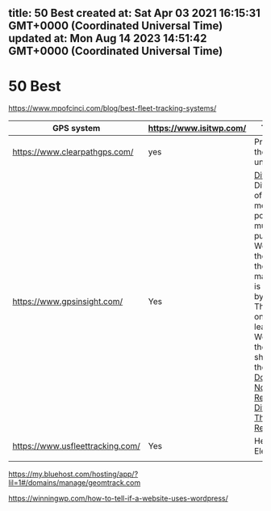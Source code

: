
title: 50 Best
created at: Sat Apr 03 2021 16:15:31 GMT+0000 (Coordinated Universal Time)
updated at: Mon Aug 14 2023 14:51:42 GMT+0000 (Coordinated Universal Time)
---

# 50 Best

<https://www.mpofcinci.com/blog/best-fleet-tracking-systems/>

| GPS system                         | <https://www.isitwp.com/> | Theme                                                                                                                                                                                                                                                                                                                                                                |
| ---------------------------------- | ------------------------- | -------------------------------------------------------------------------------------------------------------------------------------------------------------------------------------------------------------------------------------------------------------------------------------------------------------------------------------------------------------------- |
| <https://www.clearpathgps.com/>    | yes                       | Private theme / unknown                                                                                                                                                                                                                                                                                                                                              |
| <https://www.gpsinsight.com/>      | Yes                       | [Divi](https://www.isitwp.com/refer/divi/)<br />Divi is one of the most popular multi-purpose WordPress themes in the market. It is created by Elegant Themes, one of the leading WordPress theme shops in the world. [Download Now](https://www.isitwp.com/refer/divi/) \| [Read our Divi Theme Review](https://www.isitwp.com/wordpress-themes/divi-theme-review/) |
| <https://www.usfleettracking.com/> | Yes                       | Hello Child Elementor                                                                                                                                                                                                                                                                                                                                                |
|                                    |                           |                                                                                                                                                                                                                                                                                                                                                                      |

<https://my.bluehost.com/hosting/app/?lil=1#/domains/manage/geomtrack.com>

<https://winningwp.com/how-to-tell-if-a-website-uses-wordpress/>

          